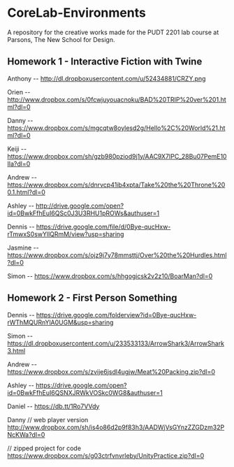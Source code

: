 # CoreLab-Environments
A repository for the creative works made for the PUDT 2201 lab course at Parsons, The New School for Design. 


## Homework 1 - Interactive Fiction with Twine

Anthony -- http://dl.dropboxusercontent.com/u/52434881/CRZY.png

Orien -- http://www.dropbox.com/s/0fcwjuyouacnoku/BAD%20TRIP%20ver%201.html?dl=0

Danny -- https://www.dropbox.com/s/mgcqtw8oylesd2g/Hello%2C%20World%21.html?dl=0

Keiji -- https://www.dropbox.com/sh/gzb980pziod9j1y/AAC9X7IPC_28Bu07PemE10Ila?dl=0

Andrew -- https://www.dropbox.com/s/dnrvcp41ib4xpta/Take%20the%20Throne%200.1.html?dl=0

Ashley -- http://drive.google.com/open?id=0BwkFfhEuI6QSc0J3U3RHU1pROWs&authuser=1

Dennis -- https://drive.google.com/file/d/0Bye-qucHxw-rTmwxS0swYllQRmM/view?usp=sharing

Jasmine -- https://www.dropbox.com/s/ojz9j7y78mmsttj/Over%20the%20Hurdles.html?dl=0

Simon -- https://www.dropbox.com/s/hhgogicsk2v2z10/BoarMan?dl=0


## Homework 2 - First Person Something

Dennis -- https://drive.google.com/folderview?id=0Bye-qucHxw-rWThMQURnYlA0UGM&usp=sharing

Simon -- https://dl.dropboxusercontent.com/u/233533133/ArrowShark3/ArrowShark3.html

Andrew -- https://www.dropbox.com/s/zvije6jsdl4ugjw/Meat%20Packing.zip?dl=0

Ashley -- https://drive.google.com/open?id=0BwkFfhEuI6QSNXJRWkVOSkc0WG8&authuser=1

Daniel -- https://db.tt/1Ro7VVdy

Danny 
// web player version
http://www.dropbox.com/sh/is4o86d2p9f83h3/AADWjVsGYnzZZGDzm32PNcKWa?dl=0

// zipped project for code
https://www.dropbox.com/s/g03ctrfvnvrleby/UnityPractice.zip?dl=0
